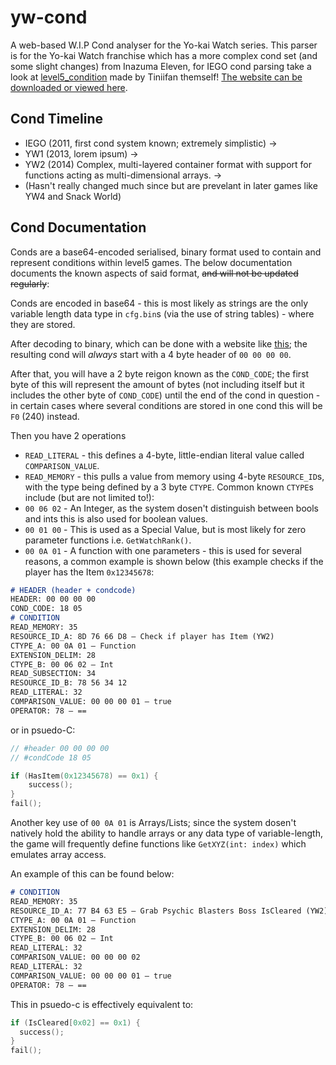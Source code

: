 # yw-cond
A web-based W.I.P Cond analyser for the Yo-kai Watch series.
This parser is for the Yo-kai Watch franchise which has a more complex cond set (and some slight changes) from Inazuma Eleven, for IEGO cond parsing take a look at [level5_condition](https://github.com/Tiniifan/level5_condition/) made by Tiniifan themself!
[The website can be downloaded or viewed here](https://n123git.github.io/yw-cond).

## Cond Timeline
* IEGO (2011, first cond system known; extremely simplistic)
  ->
* YW1 (2013, lorem ipsum)
  ->
* YW2 (2014) Complex, multi-layered container format with support for functions acting as multi-dimensional arrays.
->
* (Hasn't really changed much since but are prevelant in later games like YW4 and Snack World)

## Cond Documentation
Conds are a base64-encoded serialised, binary format used to contain and represent conditions within level5 games. The below documentation documents the known aspects of said format, ~~and will not be updated regularly~~:

Conds are encoded in base64 - this is most likely as strings are the only variable length data type in `cfg.bin`s (via the use of string tables) - where they are stored.

After decoding to binary, which can be done with a website like [this](https://cryptii.com/pipes/base64-to-hex); the resulting cond will *always* start with a 4 byte header of `00 00 00 00`.

After that, you will have a 2 byte reigon known as the `COND_CODE`; the first byte of this will represent the amount of bytes (not including itself but it includes the other byte of `COND_CODE`) until the end of the cond in question - in certain cases where several conditions are stored in one cond this will be `F0` (240) instead.

Then you have 2 operations
* `READ_LITERAL` - this defines a 4-byte, little-endian literal value called `COMPARISON_VALUE`.
* `READ_MEMORY` - this pulls a value from memory using 4-byte `RESOURCE_ID`s, with the type being defined by a 3 byte `CTYPE`.
Common known `CTYPE`s include (but are not limited to!):
* `00 06 02` - An Integer, as the system dosen't distinguish between bools and ints this is also used for boolean values.
* `00 01 00` - This is used as a Special Value, but is most likely for zero parameter functions i.e. `GetWatchRank()`.
* `00 0A 01` - A function with one parameters - this is used for several reasons, a common example is shown below (this example checks if the player has the Item `0x12345678`:
```md
# HEADER (header + condcode)
HEADER: 00 00 00 00
COND_CODE: 18 05
# CONDITION
READ_MEMORY: 35
RESOURCE_ID_A: 8D 76 66 D8 — Check if player has Item (YW2)
CTYPE_A: 00 0A 01 — Function
EXTENSION_DELIM: 28
CTYPE_B: 00 06 02 — Int
READ_SUBSECTION: 34
RESOURCE_ID_B: 78 56 34 12
READ_LITERAL: 32
COMPARISON_VALUE: 00 00 00 01 — true
OPERATOR: 78 — ==
```
or in psuedo-C:
```c
// #header 00 00 00 00
// #condCode 18 05

if (HasItem(0x12345678) == 0x1) {
    success();
}
fail();
```
Another key use of `00 0A 01` is Arrays/Lists; since the system dosen't natively hold the ability to handle arrays or any data type of variable-length, the game will frequently define functions like `GetXYZ(int: index)` which emulates array access.

An example of this can be found below:
```md
# CONDITION
READ_MEMORY: 35
RESOURCE_ID_A: 77 B4 63 E5 — Grab Psychic Blasters Boss IsCleared (YW2)
CTYPE_A: 00 0A 01 — Function
EXTENSION_DELIM: 28
CTYPE_B: 00 06 02 — Int
READ_LITERAL: 32
COMPARISON_VALUE: 00 00 00 02
READ_LITERAL: 32
COMPARISON_VALUE: 00 00 00 01 — true
OPERATOR: 78 — ==
```
This in psuedo-c is effectively equivalent to:
```c
if (IsCleared[0x02] == 0x1) {
  success();
}
fail();
```
